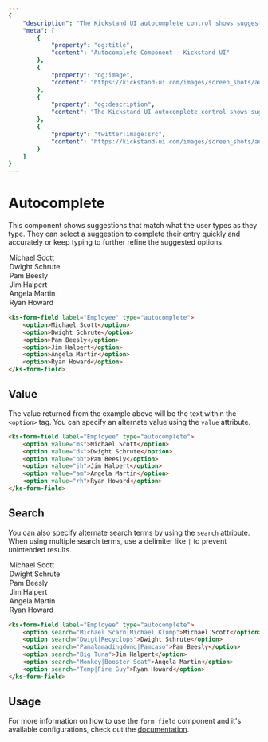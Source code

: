 ```yaml
---
{
    "description": "The Kickstand UI autocomplete control shows suggestions that match what the user types as they type.",
    "meta": [
        {
            "property": "og:title",
            "content": "Autocomplete Component - Kickstand UI"
        },
        {
            "property": "og:image",
            "content": "https://kickstand-ui.com/images/screen_shots/autocomplete.png"
        },
        {
            "property": "og:description",
            "content": "The Kickstand UI autocomplete control shows suggestions that match what the user types as they type."
        },
        {
            "property": "twitter:image:src",
            "content": "https://kickstand-ui.com/images/screen_shots/autocomplete.png"
        }
    ]
}
---
```


# Autocomplete

This component shows suggestions that match what the user types as they type. They can select a suggestion to complete their entry quickly and accurately or keep typing to further refine the suggested options.

<div class="my-lg">
    <ks-form-field label="Employee" type="autocomplete">
        <option>Michael Scott</option>
        <option>Dwight Schrute</option>
        <option>Pam Beesly</option>
        <option>Jim Halpert</option>
        <option>Angela Martin</option>
        <option>Ryan Howard</option>
    </ks-form-field>
</div>

```html
<ks-form-field label="Employee" type="autocomplete">
    <option>Michael Scott</option>
    <option>Dwight Schrute</option>
    <option>Pam Beesly</option>
    <option>Jim Halpert</option>
    <option>Angela Martin</option>
    <option>Ryan Howard</option>
</ks-form-field>
```

## Value

The value returned from the example above will be the text within the `<option>` tag. You can specify an alternate value using the `value` attribute.

```html
<ks-form-field label="Employee" type="autocomplete">
    <option value="ms">Michael Scott</option>
    <option value="ds">Dwight Schrute</option>
    <option value="pb">Pam Beesly</option>
    <option value="jh">Jim Halpert</option>
    <option value="am">Angela Martin</option>
    <option value="rh">Ryan Howard</option>
</ks-form-field>
```

## Search

You can also specify alternate search terms by using the `search` attribute. When using multiple search terms, use a delimiter like `|` to prevent unintended results.

<div class="my-lg">
    <ks-form-field label="Employee" type="autocomplete">
        <option search="Michael Scarn|Michael Klump">Michael Scott</option>
        <option search="Dwigt|Recyclops">Dwight Schrute</option>
        <option search="Pamalamadingdong|Pamcaso">Pam Beesly</option>
        <option search="Big Tuna">Jim Halpert</option>
        <option search="Monkey|Booster Seat">Angela Martin</option>
        <option search="Temp|Fire Guy">Ryan Howard</option>
    </ks-form-field>
</div>

```html
<ks-form-field label="Employee" type="autocomplete">
    <option search="Michael Scarn|Michael Klump">Michael Scott</option>
    <option search="Dwigt|Recyclops">Dwight Schrute</option>
    <option search="Pamalamadingdong|Pamcaso">Pam Beesly</option>
    <option search="Big Tuna">Jim Halpert</option>
    <option search="Monkey|Booster Seat">Angela Martin</option>
    <option search="Temp|Fire Guy">Ryan Howard</option>
</ks-form-field>
```

## Usage

For more information on how to use the `form field` component and it's available configurations, check out the [documentation](./form-field.md).
